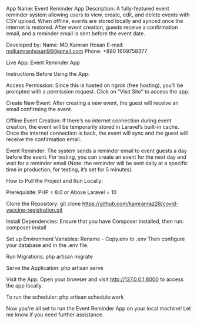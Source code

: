 App Name: Event Reminder App
Description: A fully-featured event reminder system allowing users to view, create, edit, and delete events with CSV upload. When offline, events are stored locally and synced once the internet is restored. After event creation, guests receive a confirmation email, and a reminder email is sent before the event date.

Developed by:
Name: MD Kamran Hosan
E-mail: mdkamranhosan98@gmail.com
Phone: +880 1609758377

Live App: Event Reminder App

Instructions Before Using the App:

Access Permission: Since this is hosted on ngrok (free hosting), you’ll be prompted with a permission request. Click on “Visit Site” to access the app.

Create New Event: After creating a new event, the guest will receive an email confirming the event.

Offline Event Creation: If there’s no internet connection during event creation, the event will be temporarily stored in Laravel’s built-in cache. Once the internet connection is back, the event will sync and the guest will receive the confirmation email.

Event Reminder: The system sends a reminder email to event guests a day before the event. For testing, you can create an event for the next day and wait for a reminder email (Note: the reminder will be sent daily at a specific time in production; for testing, it’s set for 5 minutes).

How to Pull the Project and Run Locally:

Prerequisite: 
PHP = 8.0 or Above
Laravel = 10

Clone the Repository:
git clone https://github.com/kamranraz28/covid-vaccine-registration.git

Install Dependencies: Ensure that you have Composer installed, then run:
composer install

Set up Environment Variables: 
Rename - Copy.env to .env
Then configure your database and in the .env file.

Run Migrations:
php artisan migrate

Serve the Application:
php artisan serve

Visit the App: Open your browser and visit http://127.0.0.1:8000 to access the app locally.

To run the scheduler:
php artisan schedule:work

Now you're all set to run the Event Reminder App on your local machine! Let me know if you need further assistance.
